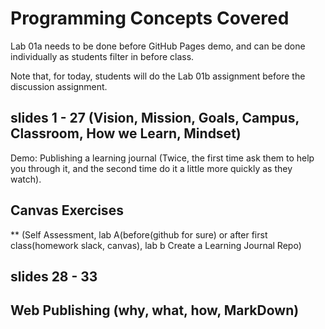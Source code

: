 # Programming Concepts Covered

Lab 01a needs to be done before GitHub Pages demo, and can be done individually
 as students filter in before class.

Note that, for today, students will do the Lab 01b assignment before
the discussion assignment.

## slides 1 - 27 (Vision, Mission, Goals, Campus, Classroom, How we Learn, Mindset)

Demo: Publishing a learning journal (Twice, the first time ask them to help
 you through it, and the second time do it a little more quickly as they watch).

## Canvas Exercises

** (Self Assessment, lab A(before(github for sure) or after first
 class(homework slack, canvas), lab b Create a Learning Journal Repo)

## slides 28 - 33

## Web Publishing (why, what, how, MarkDown)
